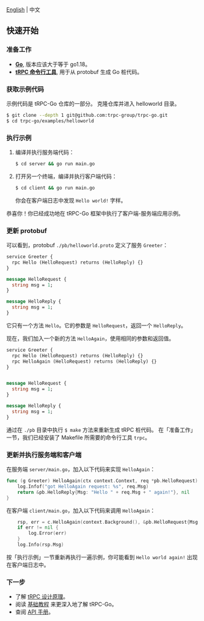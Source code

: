 [English](quick_start.md) | 中文

## 快速开始

### 准备工作

- **[Go](https://go.dev/doc/install)**, 版本应该大于等于 go1.18。
- **[tRPC 命令行工具](https://github.com/trpc-group/trpc-cmdline)**, 用于从 protobuf 生成 Go 桩代码。

### 获取示例代码

示例代码是 tRPC-Go 仓库的一部分。
克隆仓库并进入 helloworld 目录。
```bash
$ git clone --depth 1 git@github.com:trpc-group/trpc-go.git
$ cd trpc-go/examples/helloworld
```

### 执行示例

1. 编译并执行服务端代码：
   ```bash
   $ cd server && go run main.go
   ```
2. 打开另一个终端，编译并执行客户端代码：
   ```bash
   $ cd client && go run main.go
   ```
   你会在客户端日志中发现 `Hello world!` 字样。

恭喜你！你已经成功地在 tRPC-Go 框架中执行了客户端-服务端应用示例。

### 更新 protobuf

可以看到，protobuf `./pb/helloworld.proto` 定义了服务 `Greeter`：
```protobuf
service Greeter {
  rpc Hello (HelloRequest) returns (HelloReply) {}
}

message HelloRequest {
  string msg = 1;
}

message HelloReply {
  string msg = 1;
}
```
它只有一个方法 `Hello`。它的参数是 `HelloRequest`，返回一个 `HelloReply`。

现在，我们加入一个新的方法 `HelloAgain`，使用相同的参数和返回值。
```protobuf
service Greeter {
  rpc Hello (HelloRequest) returns (HelloReply) {}
  rpc HelloAgain (HelloRequest) returns (HelloReply) {}
}


message HelloRequest {
  string msg = 1;
}

message HelloReply {
  string msg = 1;
}
```

通过在 `./pb` 目录中执行 `$ make` 方法来重新生成 tRPC 桩代码。
在「准备工作」一节，我们已经安装了 Makefile 所需要的命令行工具 `trpc`。

### 更新并执行服务端和客户端

在服务端 `server/main.go`，加入以下代码来实现 `HelloAgain`：
```go
func (g Greeter) HelloAgain(ctx context.Context, req *pb.HelloRequest) (*pb.HelloReply, error) {
    log.Infof("got HelloAgain request: %s", req.Msg)
    return &pb.HelloReply{Msg: "Hello " + req.Msg + " again!"}, nil
}
```

在客户端 `client/main.go`，加入以下代码来调用 `HelloAgain`：
```go
    rsp, err = c.HelloAgain(context.Background(), &pb.HelloRequest{Msg: "world"})
    if err != nil {
        log.Error(err)
    }
    log.Info(rsp.Msg)
```

按「执行示例」一节重新再执行一遍示例，你可能看到 `Hello world again!` 出现在客户端日志中。

### 下一步

- 了解 [tRPC 设计原理](https://github.com/trpc-group/trpc)。
- 阅读 [基础教程](./basics_tutorial.zh_CN.md) 来更深入地了解 tRPC-Go。
- 查阅 [API 手册](https://pkg.go.dev/trpc.group/trpc-go)。
